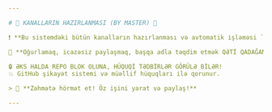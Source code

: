 ```yaml
---

# 📢 KANALLARIN HAZIRLANMASI (BY MASTER) 📢

❗ **Bu sistemdəki bütün kanalların hazırlanması və avtomatik işləməsi `MASTER` tərəfindən tərtib edilmişdir.**

🛑 **Oğurlamaq, icazəsiz paylaşmaq, başqa adla təqdim etmək QƏTİ QADAĞANDIR!**

🔒 ƏKS HALDA REPO BLOK OLUNA, HÜQUQİ TƏDBİRLƏR GÖRÜLƏ BİLƏR!  
💥 GitHub şikayət sistemi və müəllif hüquqları ilə qorunur.

> 📍 **Zəhmətə hörmət et! Öz işini yarat və paylaş!**

---
```

